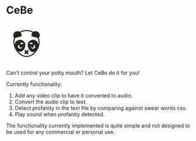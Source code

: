 # CeBe 
![CeBe Logo](https://github.com/conor-mcnally/CeBe/blob/main/CeBe_Logo_Even_Smaller.png)


Can't control your potty mouth? Let CeBe do it for you!

Currently functionality:

1. Add any video clip to have it converted to audio.
2. Convert the audio clip to text.
3. Detect profanity in the text file by comparing against swear words csv.
4. Play sound when profanity detected.

The functionality currently implemented is quite simple and not designed to be used for any commercial or personal use.
